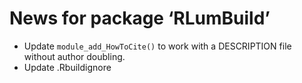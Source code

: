 




<!-- NEWS.md was auto-generated by NEWS.Rmd. Please DO NOT edit by hand!-->

# News for package ‘RLumBuild’

- Update `module_add_HowToCite()` to work with a DESCRIPTION file
  without author doubling.
- Update .Rbuildignore

